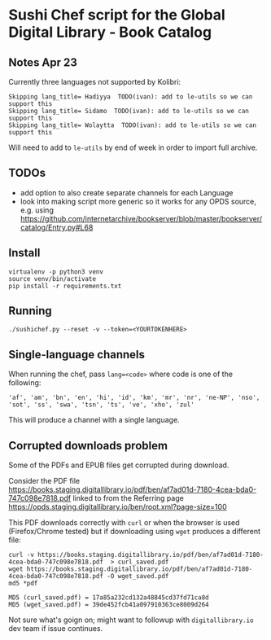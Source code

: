 Sushi Chef script for the Global Digital Library - Book Catalog
===============================================================


Notes Apr 23
------------

Currently three languages not supported by Kolibri:

    Skipping lang_title= Hadiyya  TODO(ivan): add to le-utils so we can support this
    Skipping lang_title= Sidamo  TODO(ivan): add to le-utils so we can support this
    Skipping lang_title= Wolaytta  TODO(ivan): add to le-utils so we can support this

Will need to add to `le-utils` by end of week in order to import full archive.




TODOs
-----
  - add option to also create separate channels for each Language
  - look into making script more generic so it works for any OPDS source, e.g.
    using https://github.com/internetarchive/bookserver/blob/master/bookserver/catalog/Entry.py#L68




Install
-------

    virtualenv -p python3 venv
    source venv/bin/activate
    pip install -r requirements.txt



Running
-------

    ./sushichef.py --reset -v --token=<YOURTOKENHERE>




Single-language channels
------------------------
When running the chef, pass `lang=<code>` where code is one of the following:

    'af', 'am', 'bn', 'en', 'hi', 'id', 'km', 'mr', 'nr', 'ne-NP', 'nso',
    'sot', 'ss', 'swa', 'tsn', 'ts', 've', 'xho', 'zul'

This will produce a channel with a single language.





Corrupted downloads problem
---------------------------
Some of the PDFs and EPUB files get corrupted during download.

Consider the PDF file
https://books.staging.digitallibrary.io/pdf/ben/af7ad01d-7180-4cea-bda0-747c098e7818.pdf
linked to from the Referring page https://opds.staging.digitallibrary.io/ben/root.xml?page-size=100


This PDF downloads correctly with `curl` or when the browser is used (Firefox/Chrome tested)
but if downloading using  `wget` produces a different file:

    curl -v https://books.staging.digitallibrary.io/pdf/ben/af7ad01d-7180-4cea-bda0-747c098e7818.pdf  > curl_saved.pdf
    wget https://books.staging.digitallibrary.io/pdf/ben/af7ad01d-7180-4cea-bda0-747c098e7818.pdf -O wget_saved.pdf
    md5 *pdf

    MD5 (curl_saved.pdf) = 17a85a232cd132a48845cd37fd71ca8d
    MD5 (wget_saved.pdf) = 39de452fcb41a097910363ce8009d264

Not sure what's goign on; might want to followup with `digitallibrary.io` dev team if issue continues.
